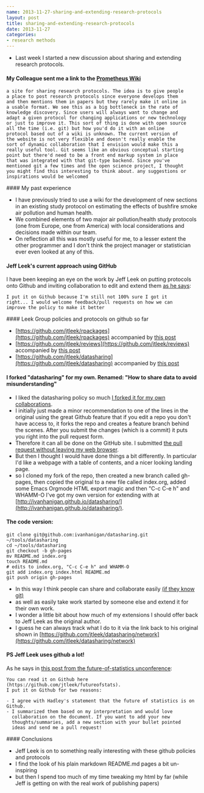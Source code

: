 ```yaml
---   
name: 2013-11-27-sharing-and-extending-research-protocols
layout: post
title: sharing-and-extending-research-protocols
date: 2013-11-27
categories:
- research methods
---
```


- Last week I started a new discussion about sharing and extending research protocols.

#### My Colleague sent me a link to the [Prometheus Wiki](http://prometheuswiki.publish.csiro.au/tiki-custom_home.php)​
    a site for sharing research protocols. The idea is to give people
    a place to post research protocols since everyone develops them
    and then mentions them in papers but they rarely make it online in
    a usable format. We see this as a big bottleneck in the rate of
    knowledge discovery. Since users will always want to change and
    adapt a given protocol for changing applications or new technology
    or just to improve it. This sort of thing is done with open source
    all the time (i.e. git) but how you'd do it with an online
    protocol based out of a wiki is unknown. The current version of
    the website is not very flexible and doesn't really enable the
    sort of dynamic collaboration that I envision would make this a
    really useful tool. Git seems like an obvious conceptual starting
    point but there'd need to be a front end markup system in place
    that was integrated with that git-type backend. Since you've
    mentioned git a few times and the open science project, I thought
    you might find this interesting to think about. any suggestions or
    inspirations would be welcomed
<p></p>
#### My past experience

- I have previously tried to use a wiki for the development of new sections in an existing study protocol on estimating the effects of bushfire smoke air pollution and human health.
- We combined elements of two major air pollution/health study protocols (one from Europe, one from America) with local considerations and decisions made within our team.
- On reflection all this was mostly useful for me, to a lesser extent the other programmer and I don't think the project manager or statistician ever even looked at any of this.

#### Jeff Leek's current approach using GitHub

I have been keeping an eye on the work by Jeff Leek on putting protocols onto Github and inviting collaboration to edit and extend them [as he says](http://simplystatistics.org/2013/10/07/the-leek-group-policy-for-developing-sustainable-r-packages/):

    I put it on Github because I'm still not 100% sure I got it
    right... I would welcome feedback/pull requests on how we can
    improve the policy to make it better

<p></p>
#### Leek Group policies and protocols on github so far

- [https://github.com/jtleek/rpackages](https://github.com/jtleek/rpackages) accompanied by [this post](http://simplystatistics.org/2013/10/07/the-leek-group-policy-for-developing-sustainable-r-packages/)
- [https://github.com/jtleek/reviews](https://github.com/jtleek/reviews) accompanied by [this post](http://simplystatistics.org/2013/10/23/the-leek-group-guide-to-reviewing-scientific-papers/)
- [https://github.com/jtleek/datasharing](https://github.com/jtleek/datasharing) accompanied by [this post](http://simplystatistics.org/2013/11/14/the-leek-group-guide-to-sharing-data-with-a-statistician-to-speed-collaboration/)

#### I forked "datasharing" for my own. Renamed: "How to share data to avoid misunderstanding"

- I liked the datasharing policy so much [I forked it for my own collaborations](http://ivanhanigan.github.io/datasharing/).
- I initially just made a minor recommendation to one of the lines in the original using the great Github feature that if you edit a repo you don't have access to, it forks the repo and creates a feature branch behind the scenes. After you submit the changes (which is a commit) it puts you right into the pull request form.
- Therefore it can all be done on the GitHub site. I submitted [the pull request without leaving my web browser](https://github.com/jtleek/datasharing/pull/11).
- But then I thought I would have done things a bit differently.  In particular I'd like a webpage with a table of contents, and a nicer looking landing page.
- so I cloned my fork of the repo, then created a new branch called gh-pages, then copied the original to a new file called index.org, added some Emacs Orgmode HTML export magic and then "C-c C-e h" and WHAMM-O I've got my own version for extending with at [http://ivanhanigan.github.io/datasharing/](http://ivanhanigan.github.io/datasharing/).

#### The code version:
    git clone git@github.com:ivanhanigan/datasharing.git ~/tools/datasharing
    cd ~/tools/datasharing
    git checkout -b gh-pages
    mv README.md index.org
    touch README.md
    # edits to index.org, "C-c C-e h" and WHAMM-O
    git add index.org index.html README.md
    git push origin gh-pages

<p></p>

- In this way I think people can share and collaborate easily [(if they know git)](http://yihui.name/en/2013/06/fix-typo-in-documentation/)
- as well as easily take work started by someone else and extend it for their own work.
- I wonder a little bit about how much of my extensions I should offer back to Jeff Leek as the original author.
- I guess he can always track what I do to it via the link back to his original shown in [https://github.com/jtleek/datasharing/network](https://github.com/jtleek/datasharing/network)

#### PS Jeff Leek uses github a lot!
As he says in [this post from the future-of-statistics unconference](http://simplystatistics.org/2013/11/21/future-of-statistics-take-home-messages-futureofstats/):

    You can read it on Github here (https://github.com/jtleek/futureofstats).
    I put it on Github for two reasons:
     
    - I agree with Hadley's statement that the future of statistics is on Github.
    - I summarized them based on my interpretation and would love
      collaboration on the document. If you want to add your new
      thoughts/summaries, add a new section with your bullet pointed
      ideas and send me a pull request!
<p></p>
#### Conclusions

- Jeff Leek is on to something really interesting with these github policies and protocols
- I find the look of his plain markdown README.md pages a bit un-inspiring
- but then I spend too much of my time tweaking my html by far (while Jeff is getting on with the real work of publishing papers)
